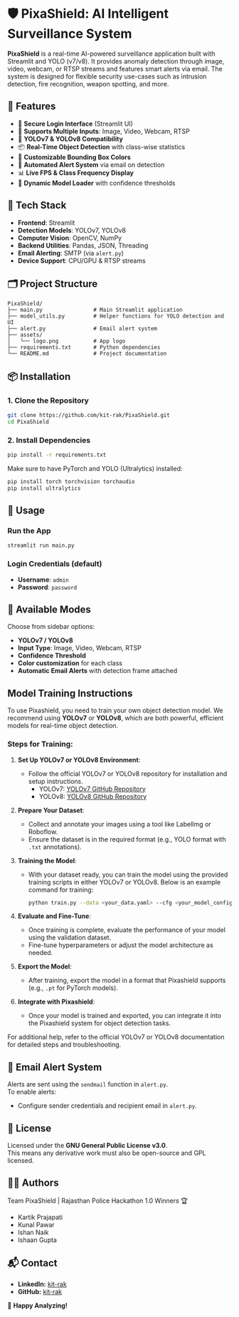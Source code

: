 # 🛡️ PixaShield: AI Intelligent Surveillance System

**PixaShield** is a real-time AI-powered surveillance application built with Streamlit and YOLO (v7/v8). It provides anomaly detection through image, video, webcam, or RTSP streams and features smart alerts via email. The system is designed for flexible security use-cases such as intrusion detection, fire recognition, weapon spotting, and more.

## 🚀 Features

- 🔐 **Secure Login Interface** (Streamlit UI)
- 🎥 **Supports Multiple Inputs**: Image, Video, Webcam, RTSP
- 🤖 **YOLOv7 & YOLOv8 Compatibility**
- 📦 **Real-Time Object Detection** with class-wise statistics
- 🎨 **Customizable Bounding Box Colors**
- 📧 **Automated Alert System** via email on detection
- 📊 **Live FPS & Class Frequency Display**
- 🧠 **Dynamic Model Loader** with confidence thresholds

## 🧰 Tech Stack

- **Frontend**: Streamlit
- **Detection Models**: YOLOv7, YOLOv8
- **Computer Vision**: OpenCV, NumPy
- **Backend Utilities**: Pandas, JSON, Threading
- **Email Alerting**: SMTP (via `alert.py`)
- **Device Support**: CPU/GPU & RTSP streams

## 🗂️ Project Structure

```
PixaShield/
├── main.py                # Main Streamlit application
├── model_utils.py         # Helper functions for YOLO detection and UI
├── alert.py               # Email alert system
├── assets/
│   └── logo.png           # App logo
├── requirements.txt       # Python dependencies
└── README.md              # Project documentation
```

## 📦 Installation

### 1. Clone the Repository

```bash
git clone https://github.com/kit-rak/PixaShield.git
cd PixaShield
```

### 2. Install Dependencies

```bash
pip install -r requirements.txt
```

Make sure to have PyTorch and YOLO (Ultralytics) installed:
```bash
pip install torch torchvision torchaudio
pip install ultralytics
```

## 🧪 Usage

### Run the App

```bash
streamlit run main.py
```

### Login Credentials (default)

- **Username**: `admin`
- **Password**: `password`

## 🔄 Available Modes

Choose from sidebar options:

- **YOLOv7 / YOLOv8**
- **Input Type**: Image, Video, Webcam, RTSP
- **Confidence Threshold**
- **Color customization** for each class
- **Automatic Email Alerts** with detection frame attached

## Model Training Instructions

To use Pixashield, you need to train your own object detection model. We recommend using **YOLOv7** or **YOLOv8**, which are both powerful, efficient models for real-time object detection.

### Steps for Training:

1. **Set Up YOLOv7 or YOLOv8 Environment**:
   - Follow the official YOLOv7 or YOLOv8 repository for installation and setup instructions.
     - YOLOv7: [YOLOv7 GitHub Repository](https://github.com/WongKinYiu/yolov7)
     - YOLOv8: [YOLOv8 GitHub Repository](https://github.com/ultralytics/yolov8)
   
2. **Prepare Your Dataset**:
   - Collect and annotate your images using a tool like LabelImg or Roboflow.
   - Ensure the dataset is in the required format (e.g., YOLO format with `.txt` annotations).

3. **Training the Model**:
   - With your dataset ready, you can train the model using the provided training scripts in either YOLOv7 or YOLOv8. Below is an example command for training:
     ```bash
     python train.py --data <your_data.yaml> --cfg <your_model_config>.yaml --weights <your_pretrained_weights> --batch-size 16
     ```

4. **Evaluate and Fine-Tune**:
   - Once training is complete, evaluate the performance of your model using the validation dataset.
   - Fine-tune hyperparameters or adjust the model architecture as needed.

5. **Export the Model**:
   - After training, export the model in a format that Pixashield supports (e.g., `.pt` for PyTorch models).

6. **Integrate with Pixashield**:
   - Once your model is trained and exported, you can integrate it into the Pixashield system for object detection tasks.

For additional help, refer to the official YOLOv7 or YOLOv8 documentation for detailed steps and troubleshooting.

## 📧 Email Alert System

Alerts are sent using the `sendmail` function in `alert.py`.  
To enable alerts:
- Configure sender credentials and recipient email in `alert.py`.

## 📄 License

Licensed under the **GNU General Public License v3.0**.  
This means any derivative work must also be open-source and GPL licensed.

## 👨‍💻 Authors

Team PixaShield | Rajasthan Police Hackathon 1.0 Winners 🏆
- Kartik Prajapati
- Kunal Pawar
- Ishan Naik
- Ishaan Gupta 

## 📬 Contact
- **LinkedIn:** [kit-rak](https://www.linkedin.com/in/kit-rak)
- **GitHub:** [kit-rak](https://github.com/kit-rak)

🚀 **Happy Analyzing!**
